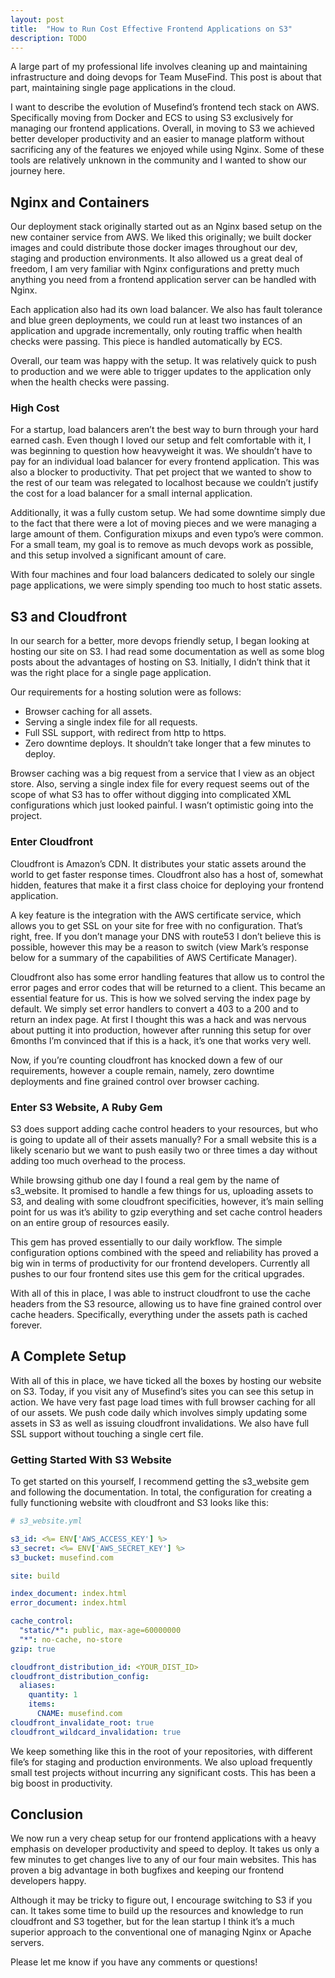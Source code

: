 ```yaml
---
layout: post
title:  "How to Run Cost Effective Frontend Applications on S3"
description: TODO
---
```


A large part of my professional life involves cleaning up and maintaining infrastructure and doing devops for Team MuseFind. This post is about that part, maintaining single page applications in the cloud.

I want to describe the evolution of Musefind’s frontend tech stack on AWS. Specifically moving from Docker and ECS to using S3 exclusively for managing our frontend applications. Overall, in moving to S3 we achieved better developer productivity and an easier to manage platform without sacrificing any of the features we enjoyed while using Nginx. Some of these tools are relatively unknown in the community and I wanted to show our journey here.

## Nginx and Containers

Our deployment stack originally started out as an Nginx based setup on the new container service from AWS. We liked this originally; we built docker images and could distribute those docker images throughout our dev, staging and production environments. It also allowed us a great deal of freedom, I am very familiar with Nginx configurations and pretty much anything you need from a frontend application server can be handled with Nginx.

Each application also had its own load balancer. We also has fault tolerance and blue green deployments, we could run at least two instances of an application and upgrade incrementally, only routing traffic when health checks were passing. This piece is handled automatically by ECS.

Overall, our team was happy with the setup. It was relatively quick to push to production and we were able to trigger updates to the application only when the health checks were passing.

### High Cost

For a startup, load balancers aren’t the best way to burn through your hard earned cash. Even though I loved our setup and felt comfortable with it, I was beginning to question how heavyweight it was. We shouldn’t have to pay for an individual load balancer for every frontend application. This was also a blocker to productivity. That pet project that we wanted to show to the rest of our team was relegated to localhost because we couldn’t justify the cost for a load balancer for a small internal application.

Additionally, it was a fully custom setup. We had some downtime simply due to the fact that there were a lot of moving pieces and we were managing a large amount of them. Configuration mixups and even typo’s were common. For a small team, my goal is to remove as much devops work as possible, and this setup involved a significant amount of care.

With four machines and four load balancers dedicated to solely our single page applications, we were simply spending too much to host static assets.

## S3 and Cloudfront

In our search for a better, more devops friendly setup, I began looking at hosting our site on S3. I had read some documentation as well as some blog posts about the advantages of hosting on S3. Initially, I didn’t think that it was the right place for a single page application.

Our requirements for a hosting solution were as follows:

* Browser caching for all assets.
* Serving a single index file for all requests.
* Full SSL support, with redirect from http to https.
* Zero downtime deploys. It shouldn’t take longer that a few minutes to deploy.

Browser caching was a big request from a service that I view as an object store. Also, serving a single index file for every request seems out of the scope of what S3 has to offer without digging into complicated XML configurations which just looked painful. I wasn’t optimistic going into the project.

### Enter Cloudfront

Cloudfront is Amazon’s CDN. It distributes your static assets around the world to get faster response times. Cloudfront also has a host of, somewhat hidden, features that make it a first class choice for deploying your frontend application.

A key feature is the integration with the AWS certificate service, which allows you to get SSL on your site for free with no configuration. That’s right, free. If you don’t manage your DNS with route53 I don’t believe this is possible, however this may be a reason to switch (view Mark’s response below for a summary of the capabilities of AWS Certificate Manager).

Cloudfront also has some error handling features that allow us to control the error pages and error codes that will be returned to a client. This became an essential feature for us. This is how we solved serving the index page by default. We simply set error handlers to convert a 403 to a 200 and to return an index page. At first I thought this was a hack and was nervous about putting it into production, however after running this setup for over 6months I’m convinced that if this is a hack, it’s one that works very well.

Now, if you’re counting cloudfront has knocked down a few of our requirements, however a couple remain, namely, zero downtime deployments and fine grained control over browser caching.

### Enter S3 Website, A Ruby Gem

S3 does support adding cache control headers to your resources, but who is going to update all of their assets manually? For a small website this is a likely scenario but we want to push easily two or three times a day without adding too much overhead to the process.

While browsing github one day I found a real gem by the name of s3_website. It promised to handle a few things for us, uploading assets to S3, and dealing with some cloudfront specificities, however, it’s main selling point for us was it’s ability to gzip everything and set cache control headers on an entire group of resources easily.

This gem has proved essentially to our daily workflow. The simple configuration options combined with the speed and reliability has proved a big win in terms of productivity for our frontend developers. Currently all pushes to our four frontend sites use this gem for the critical upgrades.

With all of this in place, I was able to instruct cloudfront to use the cache headers from the S3 resource, allowing us to have fine grained control over cache headers. Specifically, everything under the assets path is cached forever.

## A Complete Setup

With all of this in place, we have ticked all the boxes by hosting our website on S3. Today, if you visit any of Musefind’s sites you can see this setup in action. We have very fast page load times with full browser caching for all of our assets. We push code daily which involves simply updating some assets in S3 as well as issuing cloudfront invalidations. We also have full SSL support without touching a single cert file.

### Getting Started With S3 Website

To get started on this yourself, I recommend getting the s3_website gem and following the documentation. In total, the configuration for creating a fully functioning website with cloudfront and S3 looks like this:

```yaml
# s3_website.yml

s3_id: <%= ENV['AWS_ACCESS_KEY'] %>
s3_secret: <%= ENV['AWS_SECRET_KEY'] %>
s3_bucket: musefind.com

site: build

index_document: index.html
error_document: index.html

cache_control:
  "static/*": public, max-age=60000000
  "*": no-cache, no-store
gzip: true

cloudfront_distribution_id: <YOUR_DIST_ID>
cloudfront_distribution_config:
  aliases:
    quantity: 1
    items:
      CNAME: musefind.com
cloudfront_invalidate_root: true
cloudfront_wildcard_invalidation: true
```

We keep something like this in the root of your repositories, with different file’s for staging and production environments. We also upload frequently small test projects without incurring any significant costs. This has been a big boost in productivity.

## Conclusion

We now run a very cheap setup for our frontend applications with a heavy emphasis on developer productivity and speed to deploy. It takes us only a few minutes to get changes live to any of our four main websites. This has proven a big advantage in both bugfixes and keeping our frontend developers happy.

Although it may be tricky to figure out, I encourage switching to S3 if you can. It takes some time to build up the resources and knowledge to run cloudfront and S3 together, but for the lean startup I think it’s a much superior approach to the conventional one of managing Nginx or Apache servers.

Please let me know if you have any comments or questions!
